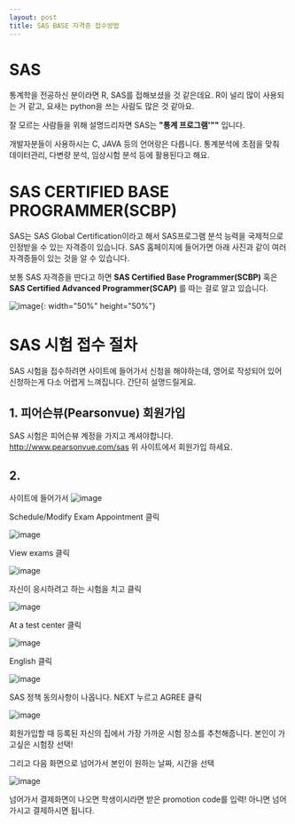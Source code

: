```yaml
---
layout: post
title: SAS BASE 자격증 접수방법
---
```


# SAS

통계학을 전공하신 분이라면 R, SAS를 접해보셨을 것 같은데요. 
R이 널리 많이 사용되는 거 같고, 요새는 python을 쓰는 사람도 많은 것 같아요.

잘 모르는 사람들을 위해 설명드리자면
SAS는 **"통계 프로그램'""** 입니다.  

개발자분들이 사용하시는 C, JAVA 등의 언어랑은 다릅니다.
통계분석에 초점을 맞춰 데이터관리, 다변량 분석, 임상시험 분석 등에 활용된다고 해요.

# SAS CERTIFIED BASE PROGRAMMER(SCBP)

SAS는 SAS Global Certification이라고 해서 SAS프로그램 분석 능력을 국제적으로 인정받을 수 있는 자격증이 있습니다. SAS 홈페이지에 들어가면 아래 사진과 같이 여러 자격증들이 있는 것을 알 수 있습니다.

보통 SAS 자격증을 딴다고 하면 **SAS Certified Base Programmer(SCBP)** 혹은 **SAS Certified Advanced Programmer(SCAP)** 를 따는 걸로 알고 있습니다. 

![image](https://user-images.githubusercontent.com/109268195/208410012-d14e724b-d1fd-4254-b5fe-dba2bbf6469e.png){: width="50%" height="50%"}

# SAS 시험 접수 절차
SAS 시험을 접수하려면 사이트에 들어가서 신청을 해야하는데, 영어로 작성되어 있어 신청하는게 다소 어렵게 느껴집니다. 간단히 설명드릴게요.

## 1. 피어슨뷰(Pearsonvue) 회원가입

SAS 시험은 피어슨뷰 계정을 가지고 계셔야합니다. 
http://www.pearsonvue.com/sas
위 사이트에서 회원가입 하세요.

## 2. 

사이트에 들어가서
![image](https://user-images.githubusercontent.com/109268195/208414964-68459928-a772-41de-aa7c-c4c2625c6324.png)

Schedule/Modify Exam Appointment 클릭

![image](https://user-images.githubusercontent.com/109268195/208415184-affe5897-b341-4b18-a973-692ad207298f.png)

View exams 클릭

![image](https://user-images.githubusercontent.com/109268195/208415341-472f47be-40cc-4ddf-8887-04f70cc52abf.png)

자신이 응시하려고 하는 시험을 치고 클릭

![image](https://user-images.githubusercontent.com/109268195/208415512-676bb266-60d8-474d-a364-5a445c5a1944.png)

At a test center 클릭

![image](https://user-images.githubusercontent.com/109268195/208415637-e164d96b-6b1e-40dc-9771-bcc1d9ee241e.png)

English 클릭

![image](https://user-images.githubusercontent.com/109268195/208415889-bb05efc9-41a2-4c59-8128-8f8cb09292a4.png)

SAS 정책 동의사항이 나옵니다. NEXT 누르고 AGREE 클릭

![image](https://user-images.githubusercontent.com/109268195/208416593-fdd0fc9a-5650-40d2-897d-112455f5b349.png)

회원가입할 때 등록된 자신의 집에서 가장 가까운 시험 장소를 추천해줍니다. 본인이 가고싶은 시험장 선택!

그리고 다음 화면으로 넘어가서 본인이 원하는 날짜, 시간을 선택

![image](https://user-images.githubusercontent.com/109268195/208418974-b3689c28-dffe-4686-881d-858243548591.png) 

넘어가서 결제화면이 나오면 학생이시라면 받은 promotion code를 입력! 
아니면 넘어가시고 결제하시면 됩니다.
